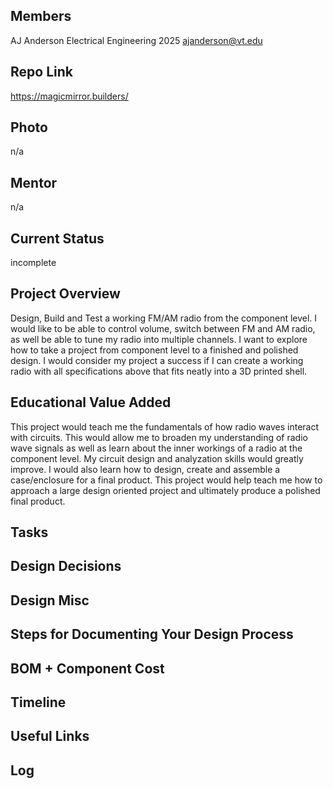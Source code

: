 ## Members
AJ Anderson  Electrical Engineering 2025
ajanderson@vt.edu

## Repo Link
<a class="button is-link" href="https://magicmirror.builders/" >https://magicmirror.builders/</a>

## Photo
n/a

## Mentor
n/a

## Current Status
incomplete

## Project Overview

Design, Build and Test a working FM/AM radio from the component level. I would like to be able to control volume, switch between FM and AM radio, as well be able to tune my radio into multiple channels. I want to explore how to take a project from component level to a finished and polished design. I would consider my project a success if I can create a working radio with all specifications above that fits neatly into a 3D printed shell.   

## Educational Value Added

This project would teach me the fundamentals of how radio waves interact with circuits. This would allow me to broaden my understanding of radio wave signals as well as learn about the inner workings of a radio at the component level. My circuit design and analyzation skills would greatly improve. I would also learn how to design, create and assemble a case/enclosure for a final product. This project would help teach me how to approach a large design oriented project and ultimately produce a polished final product.

## Tasks

<!-- Your Text Here. See Example above -->

## Design Decisions

<!-- Your Text Here. See Example above -->

## Design Misc

<!-- Your Text Here. See Example above -->

## Steps for Documenting Your Design Process

<!-- Your Text Here. See Example above -->

## BOM + Component Cost

<!-- Your Text Here. See Example above -->

## Timeline

<!-- Your Text Here. See Example above -->

## Useful Links

<!-- Your Text Here. See Example above -->

## Log

<!-- Your Text Here. See Example above -->
